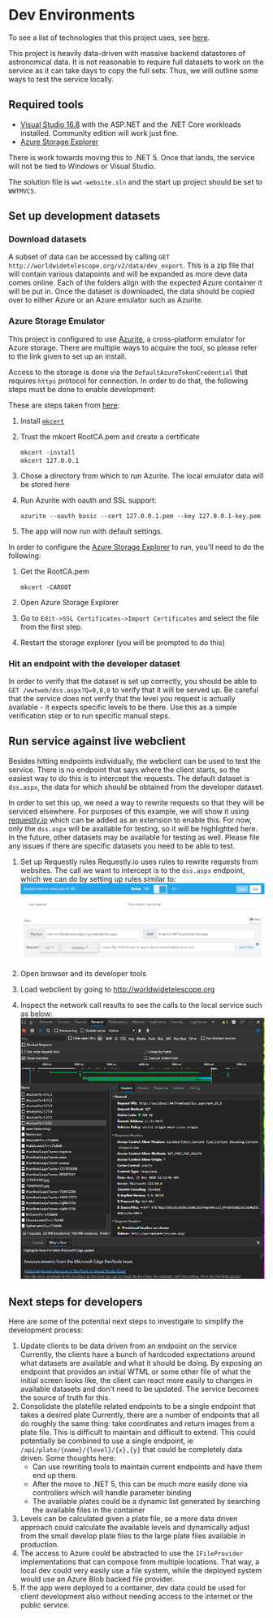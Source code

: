 # Dev Environments

To see a list of technologies that this project uses, see [here](technologies.md).

This project is heavily data-driven with massive backend datastores of astronomical data. It is not reasonable to require full datasets to work on the service as it can take days to copy the full sets. Thus, we will outline some ways to test the service locally.

## Required tools

- [Visual Studio 16.8](https://visualstudio.microsoft.com/) with the ASP.NET and the .NET Core workloads installed. Community edition will work just fine.
- [Azure Storage Explorer](https://azure.microsoft.com/en-us/features/storage-explorer/)

There is work towards moving this to .NET 5. Once that lands, the service will not be tied to Windows or Visual Studio.

The solution file is `wwt-website.sln` and the start up project should be set to `WWTMVC5`.

## Set up development datasets

### Download datasets
A subset of data can be accessed by calling `GET http://worldwidetelescope.org/v2/data/dev_export`. This is a zip file that will contain various datapoints and will be expanded as more deve data comes online. Each of the folders align with the expected Azure container it will be put in. Once the dataset is downloaded, the data should be copied over to either Azure or an Azure emulator such as Azurite.

### Azure Storage Emulator
This project is configured to use [Azurite](https://docs.microsoft.com/en-us/azure/storage/common/storage-use-azurite), a cross-platform emulator for Azure storage. There are multiple ways to acquire the tool, so please refer to the link given to set up an install.

Access to the storage is done via the `DefaultAzureTokenCredential` that requires `https` protocol for connection. In order to do that, the following steps must be done to enable development:

These are steps taken from [here](https://blog.jongallant.com/2020/04/local-azure-storage-development-with-azurite-azuresdks-storage-explorer/):

1. Install [`mkcert`](https://github.com/FiloSottile/mkcert#installation)
1. Trust the mkcert RootCA.pem and create a certificate

	```
	mkcert -install
	mkcert 127.0.0.1
	```
1. Chose a directory from which to run Azurite. The local emulator data will be stored here
1. Run Azurite with oauth and SSL support:

	```
	azurite --oauth basic --cert 127.0.0.1.pem --key 127.0.0.1-key.pem
	```
1. The app will now run with default settings.

In order to configure the [Azure Storage Explorer](https://azure.microsoft.com/en-us/features/storage-explorer/) to run, you'll need to do the following:

1. Get the RootCA.pem

	```
	mkcert -CAROOT
	```
1. Open Azure Storage Explorer
1. Go to `Edit->SSL Certificates->Import Certificates` and select the file from the first step.
1. Restart the storage explorer (you will be prompted to do this)

### Hit an endpoint with the developer dataset
In order to verify that the dataset is set up correctly, you should be able to `GET /wwtweb/dss.aspx?Q=0,0,0` to verify that it will be served up. Be careful that the service does not verify that the level you request is actually available - it expects specific levels to be there. Use this as a simple verification step or to run specific manual steps.

## Run service against live webclient
Besides hitting endpoints individually, the webclient can be used to test the service. There is no endpoint that says where the client starts, so the easiest way to do this is to intercept the requests. The default dataset is `dss.aspx`, the data for which should be obtained from the developer dataset.

In order to set this up, we need a way to rewrite requests so that they will be serviced elsewhere. For purposes of this example, we will show it using [requestly.io](https://requestly.io/) which can be added as an extension to enable this. For now, only the `dss.aspx` will be available for testing, so it will be highlighted here. In the future, other datasets may be available for testing as well. Please file any issues if there are specific datasets you need to be able to test.

1. Set up Requestly rules
    Requestly.io uses rules to rewrite requests from websites. The call we want to intercept is to the `dss.aspx` endpoint, which we can do by setting up rules similar to:
  ![requestly example](requestly.png)

1. Open browser and its developer tools
1. Load webclient by going to http://worldwidetelescope.org
1. Inspect the network call results to see the calls to the local service such as below:
  ![dev tool example](rewritten-request.png)

## Next steps for developers
Here are some of the potential next steps to investigate to simplify the development process:

1. Update clients to be data driven from an endpoint on the service
  Currently, the clients have a bunch of hardcoded expectations around what datasets are available and what it should be doing. By exposing an endpoint that provides an initial WTML or some other file of what the initial screen looks like, the client can react more easily to changes in available datasets and don't need to be updated. The service becomes the source of truth for this.
1. Consolidate the platefile related endpoints to be a single endpoint that takes a desired plate
  Currently, there are a number of endpoints that all do roughly the same thing: take coordinates and return images from a plate file. This is difficult to maintain and difficult to extend. This could potentially be combined to use a single endpoint, ie `/api/plate/{name}/{level}/{x},{y}` that could be completely data driven. Some thoughts here:
    - Can use rewriting tools to maintain current endpoints and have them end up there.
    - After the move to .NET 5, this can be much more easily done via controllers which will handle parameter binding
    - The available plates could be a dynamic list generated by searching the available files in the container
1. Levels can be calculated given a plate file, so a more data driven approach could calculate the available levels and dynamically adjust from the small develop plate files to the large plate files available in production.
1. The access to Azure could be abstracted to use the `IFileProvider` implementations that can compose from multiple locations. That way, a local dev could very easily use a file system, while the deployed system would use an Azure Blob backed file provider.
1. If the app were deployed to a container, dev data could be used for client development also without needing access to the internet or the public service.